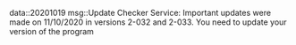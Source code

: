 data::20201019
msg::Update Checker Service:
Important updates were made on 11/10/2020 in versions 2-032 and 2-033. You need to update your version of the program
